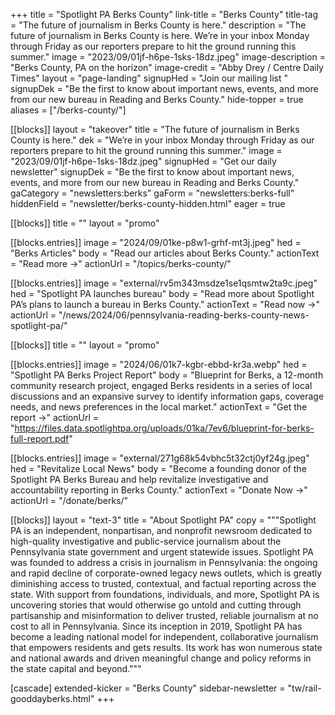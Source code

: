 +++
title = "Spotlight PA Berks County"
link-title = "Berks County"
title-tag = "The future of journalism in Berks County is here."
description = "The future of journalism in Berks County is here. We’re in your inbox Monday through Friday as our reporters prepare to hit the ground running this summer."
image = "2023/09/01jf-h6pe-1sks-18dz.jpeg"
image-description = "Berks County, PA on the horizon"
image-credit = "Abby Drey / Centre Daily Times"
layout = "page-landing"
signupHed = "Join our mailing list "
signupDek = "Be the first to know about important news, events, and more from our new bureau in Reading and Berks County."
hide-topper = true
aliases = ["/berks-county/"]

[[blocks]]
layout = "takeover"
title = "The future of journalism in Berks County is here."
dek = "We’re in your inbox Monday through Friday as our reporters prepare to hit the ground running this summer."
image = "2023/09/01jf-h6pe-1sks-18dz.jpeg"
signupHed = "Get our daily newsletter"
signupDek = "Be the first to know about important news, events, and more from our new bureau in Reading and Berks County."
gaCategory = "newsletters:berks"
gaForm = "newsletters:berks-full"
hiddenField = "newsletter/berks-county-hidden.html"
eager = true

[[blocks]]
title = ""
layout = "promo"

[[blocks.entries]]
image = "2024/09/01ke-p8w1-grhf-mt3j.jpeg"
hed = "Berks Articles"
body = "Read our articles about Berks County."
actionText = "Read more →"
actionUrl = "/topics/berks-county/"

[[blocks.entries]]
image = "external/rv5m343msdze1se1qsmtw2ta9c.jpeg"
hed = "Spotlight PA launches bureau"
body = "Read more about Spotlight PA’s plans to launch a bureau in Berks County."
actionText = "Read now →"
actionUrl = "/news/2024/06/pennsylvania-reading-berks-county-news-spotlight-pa/"

[[blocks]]
title = ""
layout = "promo"

[[blocks.entries]]
image = "2024/06/01k7-kgbr-ebbd-kr3a.webp"
hed = "Spotlight PA Berks Project Report"
body = "Blueprint for Berks, a 12-month community research project, engaged Berks residents in a series of local discussions and an expansive survey to identify information gaps, coverage needs, and news preferences in the local market."
actionText = "Get the report →"
actionUrl = "https://files.data.spotlightpa.org/uploads/01ka/7ev6/blueprint-for-berks-full-report.pdf"

[[blocks.entries]]
image = "external/271g68k54vbhc5t32ctj0yf24g.jpeg"
hed = "Revitalize Local News"
body = "Become a founding donor of the Spotlight PA Berks Bureau and help revitalize investigative and accountability reporting in Berks County."
actionText = "Donate Now →"
actionUrl = "/donate/berks/"

[[blocks]]
layout = "text-3"
title = "About Spotlight PA"
copy = """Spotlight PA is an independent, nonpartisan, and nonprofit newsroom dedicated to high-quality investigative and public-service journalism about the Pennsylvania state government and urgent statewide issues. Spotlight PA was founded to address a crisis in journalism in Pennsylvania: the ongoing and rapid decline of corporate-owned legacy news outlets, which is greatly diminishing access to trusted, contextual, and factual reporting across the state. With support from foundations, individuals, and more, Spotlight PA is uncovering stories that would otherwise go untold and cutting through partisanship and misinformation to deliver trusted, reliable journalism at no cost to all in Pennsylvania. Since its inception in 2019, Spotlight PA has become a leading national model for independent, collaborative journalism that empowers residents and gets results. Its work has won numerous state and national awards and driven meaningful change and policy reforms in the state capital and beyond."""

[cascade]
extended-kicker = "Berks County"
sidebar-newsletter = "tw/rail-gooddayberks.html"
+++
